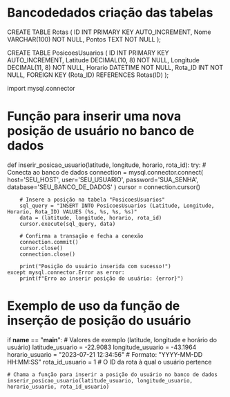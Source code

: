 # Bancodedados criação das tabelas
CREATE TABLE Rotas (
    ID INT PRIMARY KEY AUTO_INCREMENT,
    Nome VARCHAR(100) NOT NULL,
    Pontos TEXT NOT NULL
);

CREATE TABLE PosicoesUsuarios (
    ID INT PRIMARY KEY AUTO_INCREMENT,
    Latitude DECIMAL(10, 8) NOT NULL,
    Longitude DECIMAL(11, 8) NOT NULL,
    Horario DATETIME NOT NULL,
    Rota_ID INT NOT NULL,
    FOREIGN KEY (Rota_ID) REFERENCES Rotas(ID)
);


import mysql.connector

# Função para inserir uma nova posição de usuário no banco de dados
def inserir_posicao_usuario(latitude, longitude, horario, rota_id):
    try:
        # Conecta ao banco de dados
        connection = mysql.connector.connect(
            host='SEU_HOST',
            user='SEU_USUARIO',
            password='SUA_SENHA',
            database='SEU_BANCO_DE_DADOS'
        )
        cursor = connection.cursor()

        # Insere a posição na tabela "PosicoesUsuarios"
        sql_query = "INSERT INTO PosicoesUsuarios (Latitude, Longitude, Horario, Rota_ID) VALUES (%s, %s, %s, %s)"
        data = (latitude, longitude, horario, rota_id)
        cursor.execute(sql_query, data)

        # Confirma a transação e fecha a conexão
        connection.commit()
        cursor.close()
        connection.close()

        print("Posição do usuário inserida com sucesso!")
    except mysql.connector.Error as error:
        print(f"Erro ao inserir posição do usuário: {error}")

# Exemplo de uso da função de inserção de posição do usuário
if __name__ == "__main__":
    # Valores de exemplo (latitude, longitude e horário do usuário)
    latitude_usuario = -22.9083
    longitude_usuario = -43.1964
    horario_usuario = "2023-07-21 12:34:56"  # Formato: "YYYY-MM-DD HH:MM:SS"
    rota_id_usuario = 1  # O ID da rota à qual o usuário pertence

    # Chama a função para inserir a posição do usuário no banco de dados
    inserir_posicao_usuario(latitude_usuario, longitude_usuario, horario_usuario, rota_id_usuario)
